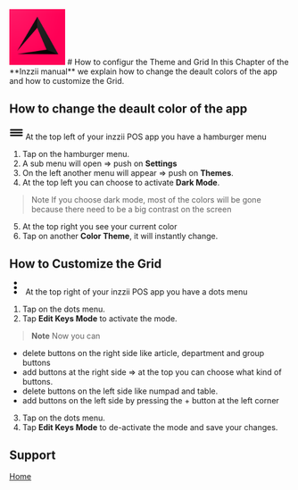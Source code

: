 <img src="../Assets/Pictures/play_store_512.png" alt="inzzii logo" width="100"/>
# How to configur the Theme and Grid
In this Chapter of the **Inzzii manual** we explain how to change the deault colors of the app and how to customize the Grid.

## How to change the deault color of the app

<img src="../Assets/Pictures/Hmenu.png" alt="hamburgermenu" width="25" height="25"/> At the top left of your inzzii POS app you have a hamburger menu 
1. Tap on the hamburger menu.
2. A sub menu will open => push on **Settings**
3. On the left another menu will appear => push on **Themes**. 
4. At the top left you can choose to activate **Dark Mode**.
>Note If you choose dark mode, most of the colors will be gone because there need to be a big contrast on the screen
5. At the top right you see your current color
6. Tap on another **Color Theme**, it will instantly change.

## How to Customize the Grid

<img src="../Assets/Pictures/3dots.png" alt="dotsmenu" width="25" height="25"/> At the top right of your inzzii POS app you have a dots menu
1. Tap on the dots menu.
2. Tap **Edit Keys Mode** to activate the mode.
>**Note** Now you can 
* delete buttons on the right side like article, department and group buttons
* add buttons at the right side => at the top you can choose what kind of buttons.
* delete buttons on the left side like numpad and table.
* add buttons on the left side by pressing the + button at the left corner
3. Tap on the dots menu.
4. Tap **Edit Keys Mode** to de-activate the mode and save your changes.


## Support
[Home](../index.md)